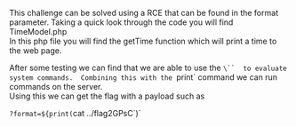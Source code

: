 This challenge can be solved using a RCE that can be found 
in the format parameter.
Taking a quick look through the code you will find TimeModel.php  
In this php file you will find the getTime function which 
will print a time to the web page.

After some testing we can find that we are able to use the `\`` 
to evaluate system commands.  Combining this with the `print` command 
we can run commands on the server.  
Using this we can get the flag with a payload such as 

`?format=${print(`cat ../flag2GPsC\`)`

